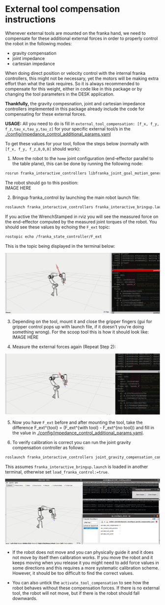 # External tool compensation instructions

Whenever external tools are mounted on the franka hand, we need to compensate for these additional external forces in order to properly control the robot in the following modes:
- gravity compensation
- joint impedance
- cartesian impedance

When doing direct position or velocity control with the internal franka controllers, this might not be necessary, yet the motors will be making extra effort than what the task requires. So it is always recommended to compensate for this weight, either in code like in this package or by changing the tool parameters in the DESK application.

**Thankfully,**  the gravity compesnation, joint and cartesian impedance controllers implemented in this package already include the code for compensating for these external forces.  

**USAGE:** All you need to do is fill in ``external_tool_compensation: [f_x, f_y, f_z,tau_x,tau_y,tau_z]`` for your specific external tool/s in the [./config/impedance_control_additional_params.yaml](https://github.com/nbfigueroa/franka_interactive_controllers/blob/main/config/impedance_control_additional_params.yaml)

To get these values for your tool, follow the steps below (normally with ``[f_x, f_y, f_z,0,0,0]`` should work):

1. Move the robot to the ``home`` joint configuration (end-effector parallel to the table plane), this can be done by running the following node:
```bash
rosrun franka_interactive_controllers libfranka_joint_goal_motion_generator 1
```
The robot should go to this position:  
IMAGE HERE

2. Bringup franka_control by launching the main robot launch file:
```bash
roslaunch franka_interactive_controllers franka_interactive_bringup.launch
```

If you active the WrenchStamped in rviz you will see the measured force on the end-effector computed by the measured joint torques of the robot. 
You should see these values by echoing the ``F_ext`` topic:
```bash
rostopic echo /franka_state_controller/F_ext
```
This is the topic being displayed in the terminal below:

  <p align="center">
    <img src="../img/external_compensation_tool_2.png" width="700x"> 
  </p>

3. Depending on the tool, mount it and close the gripper fingers (gui for gripper control pops up with launch file, if it doesn't you're doing something wrong). For the scoop tool this is how it should look like:
IMAGE HERE

4. Measure the external forces again (Repeat Step 2):

  <p align="center">
    <img src="../img/external_tool_compensation_1.png" width="700x"> 
  </p>


5. Now you have ``F_ext`` before and after mounting the tool, take the difference F_ext^{tool} = (F_ext^{with tool} - F_ext^{no tool}) and fill in the value in [./config/impedance_control_additional_params.yaml](https://github.com/nbfigueroa/franka_interactive_controllers/blob/main/config/impedance_control_additional_params.yaml).

6. To verify calibration is correct you can run the joint gravity compensation controller as follows:
```bash
roslaunch franka_interactive_controllers joint_gravity_compensation_controller.launch
```
This assumes ``franka_interactive_bringup.launch`` is loaded in another terminal, otherwise set ``load_franka_control:=true``.


  <p align="center">
    <img src="../img/franka_joint_gravity_compensation.png" width="700x"> 
  </p>

- If the robot does not move and you can physically guide it and it does not move by itself then calibration works. If you move the robot and it keeps moving when you release it you might need to add force values in some directions and this requires a more systematic calibration scheme. However, it should be too difficult to find the correct values. 

- You can also untick the ``activate_tool_compensation`` to see how the robot behaves without these compensation forces. If there is no external tool, the robot will not move, but if there is the robot should fall downwards. 

